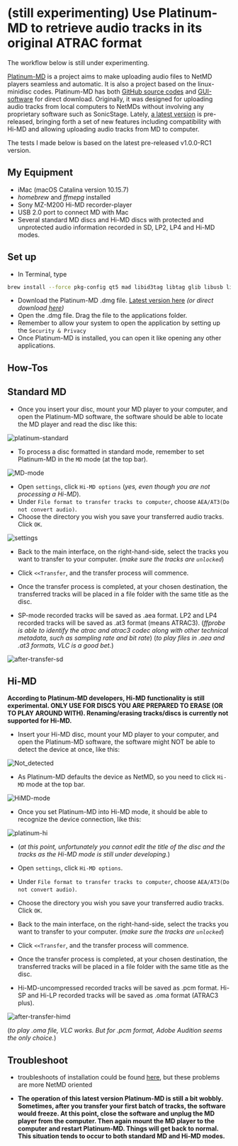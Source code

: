 # (still experimenting) Use Platinum-MD to retrieve audio tracks in its original ATRAC format #

The workflow below is still under experimenting. 

[Platinum-MD](https://github.com/gavinbenda/platinum-md.git) is a project aims to make uploading audio files to NetMD players seamless and automatic. It is also a project based on the linux-minidisc codes. Platinum-MD has both [GitHub source codes](https://github.com/gavinbenda/platinum-md.git) and [GUI-software](https://platinum-md.app) for direct download. Originally, it was designed for uploading audio tracks from local computers to NetMDs without involving any proprietary software such as SonicStage. Lately, [a latest version](https://github.com/gavinbenda/platinum-md/releases/tag/v1.0.0-RC1) is pre-released, bringing forth a set of new features including compatibility with Hi-MD and allowing uploading audio tracks from MD to computer. 

The tests I made below is based on the latest pre-released v1.0.0-RC1 version.

## My Equipment ##
* iMac (macOS Catalina version 10.15.7) 
* *homebrew* and *ffmepg* installed
* Sony MZ-M200 Hi-MD recorder-player
* USB 2.0 port to connect MD with Mac
* Several standard MD discs and Hi-MD discs with protected and unprotected audio information recorded in SD, LP2, LP4 and Hi-MD modes.

## Set up ##
* In Terminal, type
```bash
brew install --force pkg-config qt5 mad libid3tag libtag glib libusb libusb-compat libgcrypt ffmpeg json-c && brew link --force qt5
```

* Download the Platinum-MD .dmg file. [Latest version here](https://github.com/gavinbenda/platinum-md/releases/tag/v1.0.0-RC1)
*(or direct download [here](https://github.com/gavinbenda/platinum-md/releases/download/v1.0.0-RC1/platinum-md-1.0.0.dmg))*
* Open the .dmg file. Drag the file to the applications folder.
* Remember to allow your system to open the application by setting up the `Security & Privacy`
* Once Platinum-MD is installed, you can open it like opening any other applications.


## How-Tos ##


## Standard MD ##
* Once you insert your disc, mount your MD player to your computer, and open the Platinum-MD software, the software should be able to locate the MD player and read the disc like this:

![platinum-standard](platinum-sd.png)

* To process a disc formatted in standard mode, remember to set Platinum-MD in the `MD` mode (at the top bar).

![MD-mode](MD-mode.png)


* Open `settings`, click `Hi-MD options` (*yes, even though you are not processing a Hi-MD*). 
* Under `File format to transfer tracks to computer`, choose `AEA/AT3(Do not convert audio)`. 
* Choose the directory you wish you save your transferred audio tracks. Click `OK`.

![settings](settings.png)


* Back to the main interface, on the right-hand-side, select the tracks you want to transfer to your computer.
(*make sure the tracks are `unlocked`*)
* Click `<<Transfer`, and the transfer process will commence.


* Once the transfer process is completed, at your chosen destination, the transferred tracks will be placed in a file folder with the same title as the disc.
* SP-mode recorded tracks will be saved as .aea format. LP2 and LP4 recorded tracks will be saved as .at3 format (means ATRAC3).
(*ffprobe is able to identify the atrac and atrac3 codec along with other technical metadata, such as sampling rate and bit rate*)
(*to play files in .aea and .at3 formats, VLC is a good bet.*)

![after-transfer-sd](after-transfer-sd.png)




## Hi-MD ##
**According to Platinum-MD developers, Hi-MD functionality is still experimental. ONLY USE FOR DISCS YOU ARE PREPARED TO ERASE (OR TO PLAY AROUND WITH). Renaming/erasing tracks/discs is currently not supported for Hi-MD.**


* Insert your Hi-MD disc, mount your MD player to your computer, and open the Platinum-MD software, the software might NOT be able to detect the device at once, like this:

![Not_detected](Not_detected.png)


* As Platinum-MD defaults the device as NetMD, so you need to click `Hi-MD` mode at the top bar. 

![HiMD-mode](HiMD-mode.png)


* Once you set Platinum-MD into Hi-MD mode, it should be able to recognize the device connection, like this:

![platinum-hi](platinum-hi.png)

* (*at this point, unfortunately you cannot edit the title of the disc and the tracks as the Hi-MD mode is still under developing.*)

* Open `settings`, click `Hi-MD options`. 
* Under `File format to transfer tracks to computer`, choose `AEA/AT3(Do not convert audio)`. 
* Choose the directory you wish you save your transferred audio tracks. Click `OK`.

* Back to the main interface, on the right-hand-side, select the tracks you want to transfer to your computer.
(*make sure the tracks are `unlocked`*)
* Click `<<Transfer`, and the transfer process will commence.

* Once the transfer process is completed, at your chosen destination, the transferred tracks will be placed in a file folder with the same title as the disc.
* Hi-MD-uncompressed recorded tracks will be saved as .pcm format. Hi-SP and Hi-LP recorded tracks will be saved as .oma format (ATRAC3 plus).

![after-transfer-himd](after-transfer-himd.png)

(*to play .oma file, VLC works. But for .pcm format, Adobe Audition seems the only choice.*)


## Troubleshoot ##
* troubleshoots of installation could be found [here](https://github.com/gavinbenda/platinum-md#troubleshooting), but these problems are more NetMD oriented

* **The operation of this latest version Platinum-MD is still a bit wobbly. Sometimes, after you transfer your first batch of tracks, the software would freeze. At this point, close the software and unplug the MD player from the computer. Then again mount the MD player to the computer and restart Platinum-MD. Things will get back to normal. This situation tends to occur to both standard MD and Hi-MD modes.**

